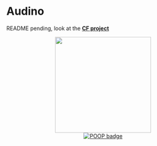 # Audino
README pending, look at the [**CF project**](<https://www.curseforge.com/minecraft/mc-mods/audino>)
<p align="center">
<a href="https://github.com/Yoghurt4C/LilTaterReloaded/blob/fabric-1.16/LICENSE.md"><img src="https://user-images.githubusercontent.com/11313954/119817677-f1080900-bef6-11eb-8b39-dd26e3cc86ae.png" alt="" width=250 height=250></a>
<br>
<a href="https://gist.github.com/poop-person/991e80f390384bbeef09d208bff208f4"><img alt="POOP badge" src="https://raw.githubusercontent.com/gist/poop-person/991e80f390384bbeef09d208bff208f4/raw/a9ef83add84a70f2202896c2d81117ff7b169be1/poop-badge.svg"></a>
</p>
